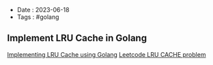 - Date : 2023-06-18
- Tags : #golang

## Implement LRU Cache in Golang

[Implementing LRU Cache using Golang](https://medium.com/@dinesht.bits/implementing-lru-cache-using-golang-7dcea5c3f054)
[Leetcode LRU CACHE problem](https://leetcode.com/problems/lru-cache)

